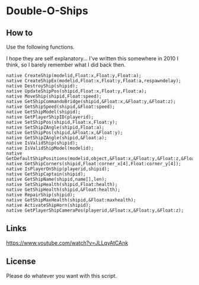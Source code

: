 # Double-O-Ships

## How to

Use the following functions.

I hope they are self explanatory... I've written this somewhere in 2010 I think, so I barely remember what I did back then.

```
native CreateShip(modelid,Float:x,Float:y,Float:a);
native CreateShipEx(modelid,Float:x,Float:y,Float:a,respawndelay);
native DestroyShip(shipid);
native UpdateShipPos(shipid,Float:x,Float:y,Float:a);
native MoveShip(shipid,Float:speed);
native GetShipCommandoBridge(shipid,&Float:x,&Float:y,&Float:z);
native GetShipSpeed(shipid,&Float:speed);
native GetShipModel(shipid);
native GetPlayerShipID(playerid);
native SetShipPos(shipid,Float:x,Float:y);
native SetShipZAngle(shipid,Float:a);
native GetShipPos(shipid,&Float:x,&Float:y);
native GetShipZAngle(shipid,&Float:a);
native IsValidShip(shipid);
native IsValidShipModel(modelid);
native GetDefaultShipPositions(modelid,object,&Float:x,&Float:y,&Float:z,&Float:rx,&Float:ry,&Float:rz);
native GetShipCorners(shipid,Float:corner_x[4],Float:corner_y[4]);
native IsPlayerOnShip(playerid,shipid);
native GetShipCaptain(shipid);
native GetShipName(shipid,name[],len);
native SetShipHealth(shipid,Float:health);
native GetShipHealth(shipid,&Float:health);
native RepairShip(shipid);
native GetShipMaxHealth(shipid,&Float:maxhealth);
native ActivateShipHorn(shipid);
native GetPlayerShipCameraPos(playerid,&Float:x,&Float:y,&Float:z);
```

## Links

https://www.youtube.com/watch?v=JLLqyAtCAnk

## License

Please do whatever you want with this script.
